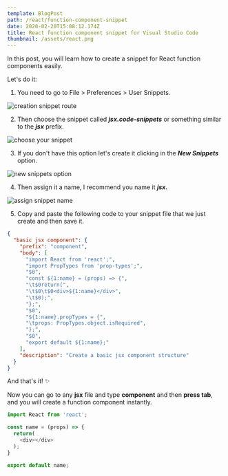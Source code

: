 ```yaml
---
template: BlogPost
path: /react/function-component-snippet
date: 2020-02-20T15:08:12.174Z
title: React function component snippet for Visual Studio Code
thumbnail: /assets/react.png
---
```

In this post, you will learn how to create a snippet for React function components easily.

Let's do it:

1. You need to go to File > Preferences > User Snippets.

![creation snippet route](/assets/file.PNG)

2. Then choose the snippet called ***jsx.code-snippets*** or something similar to the ***jsx*** prefix.

![choose your snippet](/assets/choose-snippet-option.png)

3. If you don't have this option let's create it clicking in the ***New Snippets*** option.

![new snippets option](/assets/create-new-snippet.png)

4. Then assign it a name, I recommend you name it ***jsx.***

![assign snippet name](/assets/naming-new-snippet.PNG)

5. Copy and paste the following code to your snippet file that we just create and then save it.

```json
{
  "basic jsx component": {
    "prefix": "component",
    "body": [
      "import React from 'react';",
      "import PropTypes from 'prop-types';",
      "$0",
      "const ${1:name} = (props) => {",
      "\t$0return(",
      "\t$0\t$0<div>${1:name}</div>",
      "\t$0);",
      "};",
      "$0",
      "${1:name}.propTypes = {",
      "\tprops: PropTypes.object.isRequired",
      "};",
      "$0",
      "export default ${1:name};"
    ],
    "description": "Create a basic jsx component structure"
  }
}
```

And that's it! ✨

Now you can go to any **jsx** file and type **component** and then **press tab**, and you will create a function component instantly.

```javascript
import React from 'react';

const name = (props) => {
  return(
  	<div></div>
  );
}

export default name;
```
